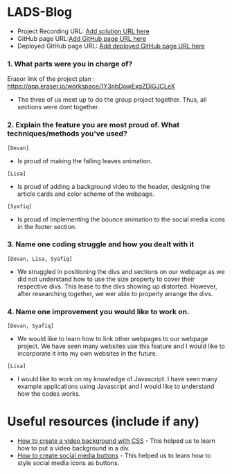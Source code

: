 # LADS-Blog

- Project Recording URL: [Add solution URL here](https://youtu.be/-5Q170vCAG4)
- GitHub page URL:[Add GitHub page URL here](https://github.com/devansivaram/LADS-Blog)
- Deployed GitHub page URL: [Add deployed GitHub page URL here](https://your-live-site-url.com)


### 1. What parts were you in charge of?
Erasor link of the project plan : https://app.eraser.io/workspace/1Y3nbDowExqZDiGJCLeX

- The three of us meet up to do the group project together. Thus, all sections were dont together.

### 2. Explain the feature you are most proud of. What techniques/methods you've used?
`[Devan]`
- Is proud of making the falling leaves animation.

`[Lisa]`
- Is proud of adding a background video to the header, designing the article cards and color scheme of the webpage.

`[Syafiq]`
- Is proud of implementing the bounce animation to the social media icons in the footer section.

### 3. Name one coding struggle and how you dealt with it
`[Devan, Lisa, Syafiq]`
- We struggled in positioning the divs and sections on our webpage as we did not understand how to use the size property to cover their respective divs. This lease to the divs showing up distorted. However, after researching together, we wer able to properly arrange the divs.

### 4. Name one improvement you would like to work on.
`[Devan, Syafiq]`
- We would like to learn how to link other webpages to our webpage project. We have seen many websites use this feature and I would like to incorporate it into my own websites in the future.

`[Lisa]`
- I would like to work on my knowledge of Javascript. I have seen many example applications using Javascript and I would like to understand how the codes works.

# Useful resources (include if any)

- [How to create a video background with CSS](https://alvarotrigo.com/blog/background-video-css/) - This helped us to learn how to put a video background in a div.
- [How to create social media buttons](https://www.w3schools.com/howto/howto_css_social_media_buttons.asp) - This helped us to learn how to style social media icons as buttons.
